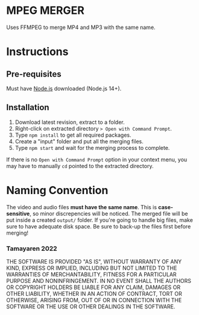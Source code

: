 # MPEG MERGER

Uses FFMPEG to merge MP4 and MP3 with the same name.

# Instructions
## Pre-requisites
Must have [Node.js](https://nodejs.org/en/download/) downloaded (Node.js 14+).

## Installation
1. Download latest revision, extract to a folder.
2. Right-click on extracted directory `> Open with Command Prompt`.
3. Type `npm install` to get all required packages.
4. Create a "input" folder and put all the merging files.
5. Type `npm start` and wait for the merging process to complete.

If there is no `Open with Command Prompt` option in your context menu, you may have to manually `cd` pointed to the extracted directory.

# Naming Convention
The video and audio files **must have the same name**. This is **case-sensitive**, so minor discrepencies will be noticed.
The merged file will be put inside a created `output/` folder. If you're going to handle big files, make sure to have adequate disk space.
Be sure to back-up the files first before merging!

### Tamayaren 2022
THE SOFTWARE IS PROVIDED "AS IS", WITHOUT WARRANTY OF ANY KIND, EXPRESS OR IMPLIED, INCLUDING BUT NOT LIMITED TO THE WARRANTIES OF MERCHANTABILITY, FITNESS FOR A PARTICULAR PURPOSE AND NONINFRINGEMENT. IN NO EVENT SHALL THE AUTHORS OR COPYRIGHT HOLDERS BE LIABLE FOR ANY CLAIM, DAMAGES OR OTHER LIABILITY, WHETHER IN AN ACTION OF CONTRACT, TORT OR OTHERWISE, ARISING FROM, OUT OF OR IN CONNECTION WITH THE SOFTWARE OR THE USE OR OTHER DEALINGS IN THE SOFTWARE.